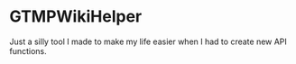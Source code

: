 # GTMPWikiHelper
Just a silly tool I made to make my life easier when I had to create new API functions.
